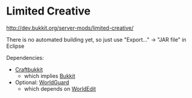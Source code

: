 # Limited Creative
http://dev.bukkit.org/server-mods/limited-creative/

There is no automated building yet, so just use "Export..." -> "JAR file" in Eclipse

Dependencies:

* [Craftbukkit](https://github.com/Bukkit/CraftBukkit)
    * which implies [Bukkit](https://github.com/Bukkit/Bukkit)
* Optional: [WorldGuard](https://github.com/sk89q/worldguard)
    * which depends on [WorldEdit](https://github.com/sk89q/worldedit)